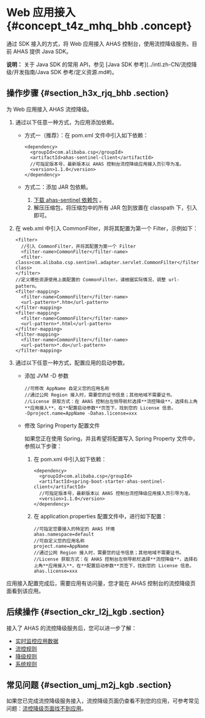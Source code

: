 # Web 应用接入 {#concept_t4z_mhq_bhb .concept}

通过 SDK 接入的方式，将 Web 应用接入 AHAS 控制台，使用流控降级服务。目前 AHAS 提供 Java SDK。

**说明：** 关于 Java SDK 的常用 API，参见 [Java SDK 参考](../intl.zh-CN/流控降级/开发指南/Java SDK 参考/定义资源.md#)。

## 操作步骤 {#section_h3x_rjq_bhb .section}

为 Web 应用接入 AHAS 流控降级。

1.  通过以下任意一种方式，为应用添加依赖。
    -   方式一（推荐）：在 pom.xml 文件中引入如下依赖：

        ```
        <dependency>
          <groupId>com.alibaba.csp</groupId>
          <artifactId>ahas-sentinel-client</artifactId>
          //可指定版本号，最新版本以 AHAS 控制台流控降级应用接入页引导为准。
          <version>1.1.0</version>
        </dependency>
        ```

    -   方式二：添加 JAR 包依赖。
        1.  [下载 ahas-sentinel 依赖包](http://ahasoss-cn-hangzhou.oss-cn-hangzhou.aliyuncs.com/sdk/1.1.0/ahas-sentinel.zip?spm=5176.11961263.SystemGuard.8.769e3bc1c6ehKR&file=ahas-sentinel.zip) 。
        2.  解压压缩包，将压缩包中的所有 JAR 包到放置在 classpath 下，引入即可。
2.  在 web.xml 中引入 CommonFilter，并将其配置为第一个 Filter，示例如下：

    ```
    <filter>
      //引入 CommonFilter，并将其配置为第一个 Filter
      <filter-name>CommonFilter</filter-name>
      <filter-class>com.alibaba.csp.sentinel.adapter.servlet.CommonFilter</filter-class>
    </filter>
    //定义哪些资源使用上面配置的 CommonFilter。请根据实际情况，调整 url-pattern。
    <filter-mapping>
      <filter-name>CommonFilter</filter-name>
      <url-pattern>*.htm</url-pattern>
    </filter-mapping>
    <filter-mapping>
      <filter-name>CommonFilter</filter-name>
      <url-pattern>*.html</url-pattern>
    </filter-mapping>
    <filter-mapping>
      <filter-name>CommonFilter</filter-name>
      <url-pattern>*.do</url-pattern>
    </filter-mapping>
    ```

3.  通过以下任意一种方式，配置应用的启动参数。
    -   添加 JVM -D 参数

        ```
        //可修改 AppName 自定义您的应用名称
        //通过公网 Region 接入时，需要您的证书信息；其他地域不需要证书。
        //License 获取方式：在 AHAS 控制台左侧导航栏选择**流控降级**，选择右上角**应用接入**，在**配置启动参数**页签下，找到您的 License 信息。
        -Dproject.name=AppName -Dahas.license=xxx
        ```

    -   修改 Spring Property 配置文件

        如果您正在使用 Spring，并且希望将配置写入 Spring Property 文件中，参照以下步骤：

        1.  在 pom.xml 中引入如下依赖：

            ```
            <dependency>
              <groupId>com.alibaba.csp</groupId>
              <artifactId>spring-boot-starter-ahas-sentinel-client</artifactId>
              //可指定版本号，最新版本以 AHAS 控制台流控降级应用接入页引导为准。
              <version>1.1.0</version>
            </dependency>
            ```

        2.  在 application.properties 配置文件中，进行如下配置：

            ```
            //可指定您要接入的特定的 AHAS 环境
            ahas.namespace=default
            //可自定义您的应用名称
            project.name=AppName
            //通过公网 Region 接入时，需要您的证书信息；其他地域不需要证书。
            //License 获取方式：在 AHAS 控制台左侧导航栏选择**流控降级**，选择右上角**应用接入**，在**配置启动参数**页签下，找到您的 License 信息。
            ahas.license=xxx
            ```


应用接入配置完成后，需要应用有访问量，您才能在 AHAS 控制台的流控降级页面看到该应用。

## 后续操作 {#section_ckr_l2j_kgb .section}

接入了 AHAS 的流控降级服务后，您可以进一步了解：

-    [实时监控应用数据](..md) 
-    [流控规则](..md) 
-    [降级规则](..md) 
-    [系统规则](..md) 

## 常见问题 {#section_umj_m2j_kgb .section}

如果您已完成流控降级服务接入，流控降级页面仍查看不到您的应用，可参考常见问题：[流控降级页面找不到应用](../intl.zh-CN/常见问题/流控降级常见问题.md#)。


